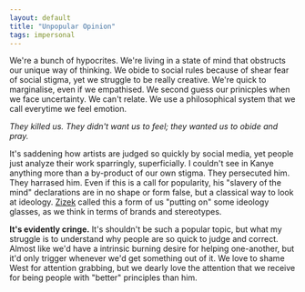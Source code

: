 ```yaml
---
layout: default
title: "Unpopular Opinion"
tags: impersonal
---
```


We're a bunch of hypocrites. We're living in a state of mind that obstructs our unique way of thinking. We obide to social rules because of shear fear of social stigma, yet we struggle to be really creative. We're quick to marginalise, even if we empathised. We second guess our prinicples when we face uncertainty. We can't relate. We use a philosophical system that we call everytime we feel emotion.

_They killed us. They didn't want us to feel; they wanted us to obide and pray._

It's saddening how artists are judged so quickly by social media, yet people just analyze their work sparringly, superficially. I couldn't see in Kanye anything more than a by-product of our own stigma. They persecuted him. They harrased him. Even if this is a call for popularity, his "slavery of the mind" declarations are in no shape or form false, but a classical way to look at ideology. [Zizek](https://www.youtube.com/watch?v=TVwKjGbz60k) called this a form of us "putting on" some ideology glasses, as we think in terms of brands and stereotypes. 

**It's evidently cringe.** It's shouldn't be such a popular topic, but what my struggle is to understand why people are so quick to judge and correct. Almost like we'd have a intrinsic burning desire for helping one-another, but it'd only trigger whenever we'd get something out of it. We love to shame West for attention grabbing, but we dearly love the attention that we receive for being people with "better" principles than him.

